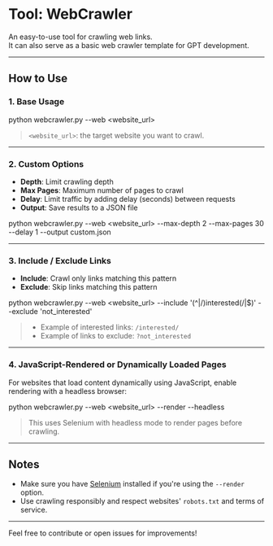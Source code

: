 # Tool: WebCrawler

An easy-to-use tool for crawling web links.  
It can also serve as a basic web crawler template for GPT development.

---

## How to Use

### 1. Base Usage

python webcrawler.py --web <website_url>


> `<website_url>`: the target website you want to crawl.

---

### 2. Custom Options

- **Depth**: Limit crawling depth  
- **Max Pages**: Maximum number of pages to crawl  
- **Delay**: Limit traffic by adding delay (seconds) between requests  
- **Output**: Save results to a JSON file

python webcrawler.py --web <website_url> --max-depth 2 --max-pages 30 --delay 1 --output custom.json


---

### 3. Include / Exclude Links

- **Include**: Crawl only links matching this pattern  
- **Exclude**: Skip links matching this pattern

python webcrawler.py --web <website_url> --include '(^|/)interested(/|$)' --exclude 'not_interested'


> - Example of interested links: `/interested/`  
> - Example of links to exclude: `?not_interested`

---

### 4. JavaScript-Rendered or Dynamically Loaded Pages

For websites that load content dynamically using JavaScript, enable rendering with a headless browser:

python webcrawler.py --web <website_url> --render --headless


> This uses Selenium with headless mode to render pages before crawling.

---

## Notes

- Make sure you have [Selenium](https://www.selenium.dev/) installed if you're using the `--render` option.  
- Use crawling responsibly and respect websites' `robots.txt` and terms of service.  

---

Feel free to contribute or open issues for improvements!

